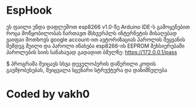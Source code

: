 # EspHook
ეს ფაილი უნდა დაფლეშოთ esp8266 v1.0-ზე Arduino IDE-ს გამოყენებით
როცა მოწყობილობას ჩართავთ მსხვერპლს ინტერნეტის მისაღებად
ვაიფაი მოთხოვს google account-ით ავტორიზაციას
პაროლის შეყვანის შემდეგ მეილი და პაროლი ინახება 
esp8266-ის EEPROM მეხსიერებაში
პაროლების სიის სანახავად გადადით ბმულზე: https://172.0.0.1/pass

$ პროგრამა შეიცავს სხვა დეველოპერის დაწერილი კოდის გაუმჯობესებას,
შეიცვალა სცენარი სტრუქტურა და დანიშნულება
# Coded by vakh0
